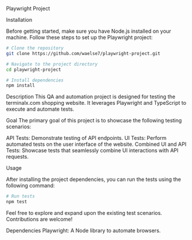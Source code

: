Playwright Project

Installation

Before getting started, make sure you have Node.js installed on your machine. Follow these steps to set up the Playwright project:

```bash
# Clone the repository
git clone https://github.com/waelse7/playwright-project.git

# Navigate to the project directory
cd playwright-project

# Install dependencies
npm install
```

Description
This QA and automation project is designed for testing the terminalx.com shopping website. It leverages Playwright and TypeScript to execute and automate tests.

Goal
The primary goal of this project is to showcase the following testing scenarios:

API Tests: Demonstrate testing of API endpoints.
UI Tests: Perform automated tests on the user interface of the website.
Combined UI and API Tests: Showcase tests that seamlessly combine UI interactions with API requests.

Usage

After installing the project dependencies, you can run the tests using the following command:

```bash
# Run tests
npm test
```

Feel free to explore and expand upon the existing test scenarios. Contributions are welcome!

Dependencies
Playwright: A Node library to automate browsers.
